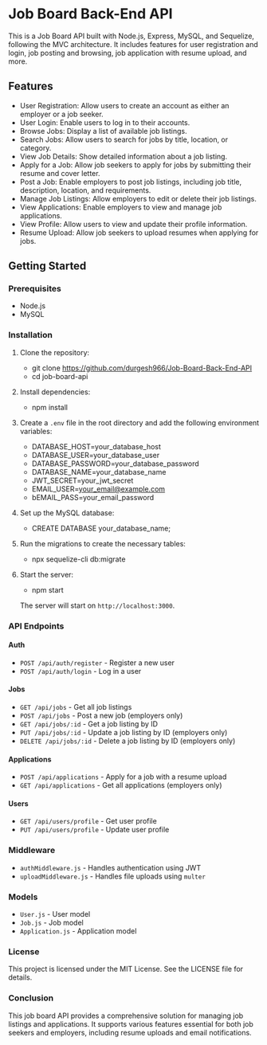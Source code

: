 # Job Board Back-End API

This is a Job Board API built with Node.js, Express, MySQL, and Sequelize, following the MVC architecture. It includes features for user registration and login, job posting and browsing, job application with resume upload, and more.

## Features

- User Registration: Allow users to create an account as either an employer or a job seeker.
- User Login: Enable users to log in to their accounts.
- Browse Jobs: Display a list of available job listings.
- Search Jobs: Allow users to search for jobs by title, location, or category.
- View Job Details: Show detailed information about a job listing.
- Apply for a Job: Allow job seekers to apply for jobs by submitting their resume and cover letter.
- Post a Job: Enable employers to post job listings, including job title, description, location, and requirements.
- Manage Job Listings: Allow employers to edit or delete their job listings.
- View Applications: Enable employers to view and manage job applications.
- View Profile: Allow users to view and update their profile information.
- Resume Upload: Allow job seekers to upload resumes when applying for jobs.

## Getting Started

### Prerequisites

- Node.js
- MySQL

### Installation

1. Clone the repository:
   - git clone https://github.com/durgesh966/Job-Board-Back-End-API
   - cd job-board-api

2. Install dependencies:
   - npm install

3. Create a `.env` file in the root directory and add the following environment variables:
   
   - DATABASE_HOST=your_database_host
   - DATABASE_USER=your_database_user
   - DATABASE_PASSWORD=your_database_password
   - DATABASE_NAME=your_database_name
   - JWT_SECRET=your_jwt_secret
   - EMAIL_USER=your_email@example.com
   - bEMAIL_PASS=your_email_password

4. Set up the MySQL database:
   - CREATE DATABASE your_database_name;

5. Run the migrations to create the necessary tables:
   - npx sequelize-cli db:migrate

6. Start the server:
   - npm start

   The server will start on `http://localhost:3000`.

### API Endpoints

#### Auth

- `POST /api/auth/register` - Register a new user
- `POST /api/auth/login` - Log in a user

#### Jobs

- `GET /api/jobs` - Get all job listings
- `POST /api/jobs` - Post a new job (employers only)
- `GET /api/jobs/:id` - Get a job listing by ID
- `PUT /api/jobs/:id` - Update a job listing by ID (employers only)
- `DELETE /api/jobs/:id` - Delete a job listing by ID (employers only)

#### Applications

- `POST /api/applications` - Apply for a job with a resume upload
- `GET /api/applications` - Get all applications (employers only)

#### Users

- `GET /api/users/profile` - Get user profile
- `PUT /api/users/profile` - Update user profile

### Middleware

- `authMiddleware.js` - Handles authentication using JWT
- `uploadMiddleware.js` - Handles file uploads using `multer`

### Models

- `User.js` - User model
- `Job.js` - Job model
- `Application.js` - Application model

### License

This project is licensed under the MIT License. See the LICENSE file for details.

### Conclusion

This job board API provides a comprehensive solution for managing job listings and applications. It supports various features essential for both job seekers and employers, including resume uploads and email notifications.